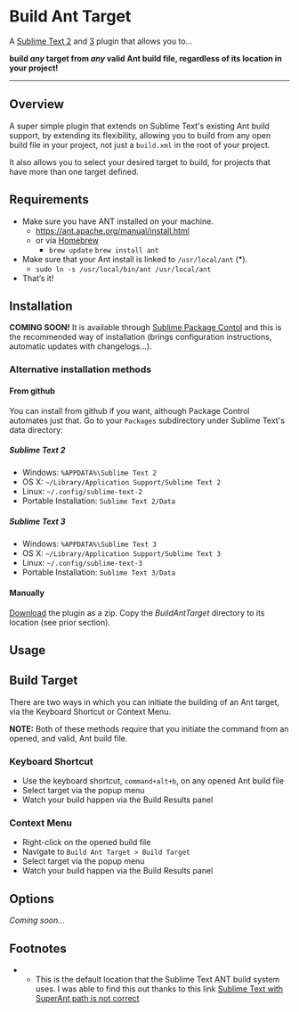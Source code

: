 Build Ant Target
================

A [Sublime Text 2](http://www.sublimetext.com/2) and [3](http://www.sublimetext.com/3) plugin that allows you to...

**build _any_ target from _any_ valid Ant build file, regardless of its location in your project!**

---

Overview
--------

A super simple plugin that extends on Sublime Text's existing Ant build support,
by extending its flexibility, allowing you to build from any open build file
in your project, not just a `build.xml` in the root of your project.

It also allows you to select your desired target to build, for projects that have
more than one target defined.

Requirements
------------

- Make sure you have ANT installed on your machine.
	- https://ant.apache.org/manual/install.html
	- or via [Homebrew](http://brew.sh)
		- `brew update`
		`brew install ant`
- Make sure that your Ant install is linked to `/usr/local/ant` \(*\).
	- `sudo ln -s /usr/local/bin/ant /usr/local/ant`
- That‘s it!

Installation
------------

**COMING SOON!** It is available through
[Sublime Package Contol](http://wbond.net/sublime_packages/package_control) and
this is the recommended way of installation (brings configuration instructions,
automatic updates with changelogs…).

### Alternative installation methods

#### From github

You can install from github if you want, although Package Control automates
just that. Go to your `Packages` subdirectory under Sublime Text's data directory:


##### Sublime Text 2

* Windows: `%APPDATA%\Sublime Text 2`
* OS X: `~/Library/Application Support/Sublime Text 2`
* Linux: `~/.config/sublime-text-2`
* Portable Installation: `Sublime Text 2/Data`

##### Sublime Text 3

* Windows: `%APPDATA%\Sublime Text 3`
* OS X: `~/Library/Application Support/Sublime Text 3`
* Linux: `~/.config/sublime-text-3`
* Portable Installation: `Sublime Text 3/Data`

#### Manually

[Download](https://github.com/ryanhefner/BuildAntTarget/archive/master.zip)
the plugin as a zip. Copy the *BuildAntTarget* directory to its location
(see prior section).

Usage
-----

## Build Target

There are two ways in which you can initiate the building of an Ant target, via
the Keyboard Shortcut or Context Menu.

**NOTE:** Both of these methods require that you initiate the command from an
opened, and valid, Ant build file.

### Keyboard Shortcut

- Use the keyboard shortcut, `command+alt+b`, on any opened Ant build file
- Select target via the popup menu
- Watch your build happen via the Build Results panel

### Context Menu

- Right-click on the opened build file
- Navigate to `Build Ant Target > Build Target`
- Select target via the popup menu
- Watch your build happen via the Build Results panel

Options
-------

_Coming soon..._


Footnotes
---------

* - This is the default location that the Sublime Text ANT build system uses.
	I was able to find this out thanks to this link [Sublime Text with SuperAnt path is not correct](http://superuser.com/questions/690282/sublime-text-with-superant-path-is-not-correct)

